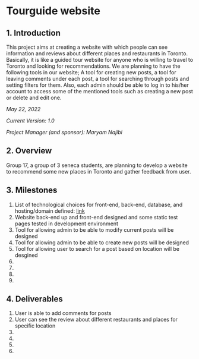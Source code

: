 
# Tourguide website

## 1. Introduction

This project aims at creating a website with which people can see information and reviews about different places and restaurants in Toronto. Basically, it is like a guided tour website for anyone who is willing to travel to Toronto and looking for recommendations. We are planning to have the following tools in our website; A tool for creating new posts, a tool for leaving comments under each post, a tool for searching through posts and setting filters for them. Also, each admin should be able to log in to his/her account to access some of the mentioned tools such as creating a new post or delete and edit one.


*May 22, 2022*

*Current Version: 1.0*

*Project Manager (and sponsor): Maryam Najibi*

## 2. Overview

Group 17, a group of 3 seneca students, are planning to develop a website to recommend some new places in Toronto and gather feedback from user.


## 3. Milestones

1. List of technological choices for front-end, back-end, database, and hosting/domain defined: [link](https://github.com/CAPSTONE-2022-2023/Group_17/blob/main/technical_details.md)
2. Website back-end up and front-end designed and some static test pages tested in development environment
3. Tool for allowing admin to be able to modify current posts will be designed
4. Tool for allowing admin to be able to create new posts will be designed
5. Tool for allowing user to search for a post based on location will be desgined
6. 
7. 
8.  
9.  


## 4. Deliverables

1. User is able to add comments for posts
2. User can see the review about different restaurants and places for specific location
3. 
4. 
5. 
6. 
